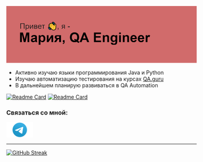 ![](header.png) 

- Активно изучаю языки программирования Java и Python
- Изучаю автоматизацию тестирования на курсах [QA.guru](https://qa.guru/)
- В дальнейшем планирую развиваться в QA Automation


[![Readme Card](https://github-readme-stats.vercel.app/api/pin/?username=ioomoon&repo=QA-guru-graduation)](https://github.com/ioomoon/QA-guru-graduation.git)
[![Readme Card](https://github-readme-stats.vercel.app/api/pin/?username=ioomoon&repo=QA-guru-homework-mobile)](https://github.com/ioomoon/QA-guru-homework-mobile.git)

### Связаться со мной:

[![](img/Telegram.png "Telegram")](https://t.me/ioomoon)

***
[![GitHub Streak](http://github-readme-streak-stats.herokuapp.com?user=ioomoon&theme=graywhite&hide_border=true&date_format=j%20M%5B%20Y%5D)](https://git.io/streak-stats)
